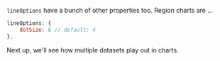 `lineOptions` have a bunch of other properties too. Region charts are ...

```js
lineOptions: {
	dotSize: 8 // default: 4
},
```

<div class="demo" id="line-trends-region-toggle"></div>

Next up, we'll see how multiple datasets play out in charts.

